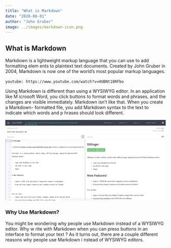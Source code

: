 ```yaml
---
title: "What is Markdown"
date: "2020-08-01"
author: "John Gruber"
image: ../images/markdown-icon.png
---
```


## What is Markdown

Markdown is a lightweight markup language that you can use to add formatting elem
ents to plaintext text documents. Created by John Gruber in 2004, Markdown is now
one of the world’s most popular markup languages.

`youtube: https://www.youtube.com/watch?v=HUBNt18RFbo`

Using Markdown is different than using a WYSIWYG editor. In an application like M
icrosoft Word, you click buttons to format words and phrases, and the changes are
visible immediately. Markdown isn’t like that. When you create a Markdown-
formatted file, you add Markdown syntax to the text to indicate which words and p
hrases should look different.

![image info](../images/markdown-editor.webp)

### Why Use Markdown?

You might be wondering why people use Markdown instead of a WYSIWYG editor. Why w
rite with Markdown when you can press buttons in an interface to format your text
? As it turns out, there are a couple different reasons why people use Markdown i
nstead of WYSIWYG editors.